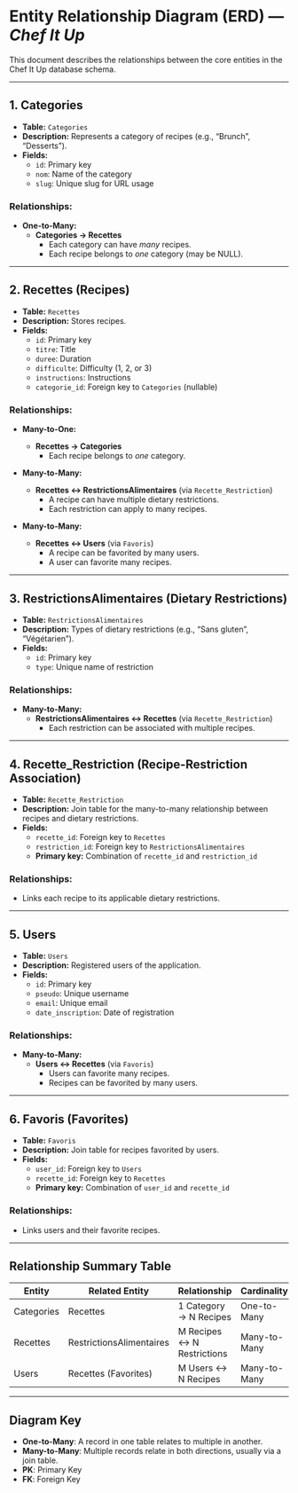 <!-- docs\erd.md -->

# Entity Relationship Diagram (ERD) — _Chef It Up_

This document describes the relationships between the core entities in the Chef It Up database schema.

---

## 1. **Categories**

- **Table:** `Categories`
- **Description:** Represents a category of recipes (e.g., “Brunch”, “Desserts”).
- **Fields:**
  - `id`: Primary key
  - `nom`: Name of the category
  - `slug`: Unique slug for URL usage

### Relationships:

- **One-to-Many:**
  - **Categories → Recettes**
    - Each category can have _many_ recipes.
    - Each recipe belongs to _one_ category (may be NULL).

---

## 2. **Recettes (Recipes)**

- **Table:** `Recettes`
- **Description:** Stores recipes.
- **Fields:**
  - `id`: Primary key
  - `titre`: Title
  - `duree`: Duration
  - `difficulte`: Difficulty (1, 2, or 3)
  - `instructions`: Instructions
  - `categorie_id`: Foreign key to `Categories` (nullable)

### Relationships:

- **Many-to-One:**
  - **Recettes → Categories**
    - Each recipe belongs to _one_ category.

- **Many-to-Many:**
  - **Recettes ↔ RestrictionsAlimentaires** (via `Recette_Restriction`)
    - A recipe can have multiple dietary restrictions.
    - Each restriction can apply to many recipes.

- **Many-to-Many:**
  - **Recettes ↔ Users** (via `Favoris`)
    - A recipe can be favorited by many users.
    - A user can favorite many recipes.

---

## 3. **RestrictionsAlimentaires (Dietary Restrictions)**

- **Table:** `RestrictionsAlimentaires`
- **Description:** Types of dietary restrictions (e.g., “Sans gluten”, “Végétarien”).
- **Fields:**
  - `id`: Primary key
  - `type`: Unique name of restriction

### Relationships:

- **Many-to-Many:**
  - **RestrictionsAlimentaires ↔ Recettes** (via `Recette_Restriction`)
    - Each restriction can be associated with multiple recipes.

---

## 4. **Recette_Restriction (Recipe-Restriction Association)**

- **Table:** `Recette_Restriction`
- **Description:** Join table for the many-to-many relationship between recipes and dietary restrictions.
- **Fields:**
  - `recette_id`: Foreign key to `Recettes`
  - `restriction_id`: Foreign key to `RestrictionsAlimentaires`
  - **Primary key:** Combination of `recette_id` and `restriction_id`

### Relationships:

- Links each recipe to its applicable dietary restrictions.

---

## 5. **Users**

- **Table:** `Users`
- **Description:** Registered users of the application.
- **Fields:**
  - `id`: Primary key
  - `pseudo`: Unique username
  - `email`: Unique email
  - `date_inscription`: Date of registration

### Relationships:

- **Many-to-Many:**
  - **Users ↔ Recettes** (via `Favoris`)
    - Users can favorite many recipes.
    - Recipes can be favorited by many users.

---

## 6. **Favoris (Favorites)**

- **Table:** `Favoris`
- **Description:** Join table for recipes favorited by users.
- **Fields:**
  - `user_id`: Foreign key to `Users`
  - `recette_id`: Foreign key to `Recettes`
  - **Primary key:** Combination of `user_id` and `recette_id`

### Relationships:

- Links users and their favorite recipes.

---

## **Relationship Summary Table**

| Entity     | Related Entity           | Relationship                | Cardinality  | Join Table          |
| ---------- | ------------------------ | --------------------------- | ------------ | ------------------- |
| Categories | Recettes                 | 1 Category → N Recipes      | One-to-Many  | —                   |
| Recettes   | RestrictionsAlimentaires | M Recipes ↔ N Restrictions | Many-to-Many | Recette_Restriction |
| Users      | Recettes (Favorites)     | M Users ↔ N Recipes        | Many-to-Many | Favoris             |

---

## **Diagram Key**

- **One-to-Many**: A record in one table relates to multiple in another.
- **Many-to-Many**: Multiple records relate in both directions, usually via a join table.
- **PK**: Primary Key
- **FK**: Foreign Key
